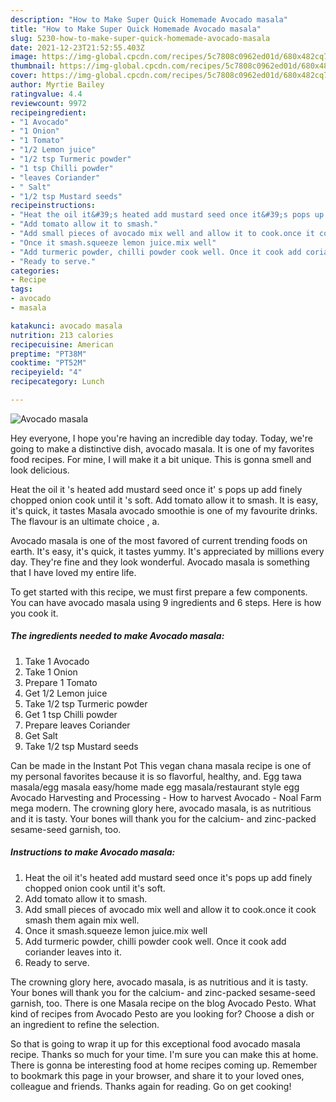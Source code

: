 ```yaml
---
description: "How to Make Super Quick Homemade Avocado masala"
title: "How to Make Super Quick Homemade Avocado masala"
slug: 5230-how-to-make-super-quick-homemade-avocado-masala
date: 2021-12-23T21:52:55.403Z
image: https://img-global.cpcdn.com/recipes/5c7808c0962ed01d/680x482cq70/avocado-masala-recipe-main-photo.jpg
thumbnail: https://img-global.cpcdn.com/recipes/5c7808c0962ed01d/680x482cq70/avocado-masala-recipe-main-photo.jpg
cover: https://img-global.cpcdn.com/recipes/5c7808c0962ed01d/680x482cq70/avocado-masala-recipe-main-photo.jpg
author: Myrtie Bailey
ratingvalue: 4.4
reviewcount: 9972
recipeingredient:
- "1 Avocado"
- "1 Onion"
- "1 Tomato"
- "1/2 Lemon juice"
- "1/2 tsp Turmeric powder"
- "1 tsp Chilli powder"
- "leaves Coriander"
- " Salt"
- "1/2 tsp Mustard seeds"
recipeinstructions:
- "Heat the oil it&#39;s heated add mustard seed once it&#39;s pops up add finely chopped onion cook until it&#39;s soft."
- "Add tomato allow it to smash."
- "Add small pieces of avocado mix well and allow it to cook.once it cook smash them again mix well."
- "Once it smash.squeeze lemon juice.mix well"
- "Add turmeric powder, chilli powder cook well. Once it cook add coriander leaves into it."
- "Ready to serve."
categories:
- Recipe
tags:
- avocado
- masala

katakunci: avocado masala 
nutrition: 213 calories
recipecuisine: American
preptime: "PT38M"
cooktime: "PT52M"
recipeyield: "4"
recipecategory: Lunch

---
```



![Avocado masala](https://img-global.cpcdn.com/recipes/5c7808c0962ed01d/680x482cq70/avocado-masala-recipe-main-photo.jpg)

Hey everyone, I hope you're having an incredible day today. Today, we're going to make a distinctive dish, avocado masala. It is one of my favorites food recipes. For mine, I will make it a bit unique. This is gonna smell and look delicious.

Heat the oil it &#39;s heated add mustard seed once it&#39; s pops up add finely chopped onion cook until it &#39;s soft. Add tomato allow it to smash. It is easy, it&#39;s quick, it tastes Masala avocado smoothie is one of my favourite drinks. The flavour is an ultimate choice , a.

Avocado masala is one of the most favored of current trending foods on earth. It's easy, it's quick, it tastes yummy. It's appreciated by millions every day. They're fine and they look wonderful. Avocado masala is something that I have loved my entire life.


To get started with this recipe, we must first prepare a few components. You can have avocado masala using 9 ingredients and 6 steps. Here is how you cook it.

<!--inarticleads1-->

##### The ingredients needed to make Avocado masala:

1. Take 1 Avocado
1. Take 1 Onion
1. Prepare 1 Tomato
1. Get 1/2 Lemon juice
1. Take 1/2 tsp Turmeric powder
1. Get 1 tsp Chilli powder
1. Prepare leaves Coriander
1. Get  Salt
1. Take 1/2 tsp Mustard seeds


Can be made in the Instant Pot This vegan chana masala recipe is one of my personal favorites because it is so flavorful, healthy, and. Egg tawa masala/egg masala easy/home made egg masala/restaurant style egg Avocado Harvesting and Processing - How to harvest Avocado - Noal Farm mega modern. The crowning glory here, avocado masala, is as nutritious and it is tasty. Your bones will thank you for the calcium- and zinc-packed sesame-seed garnish, too. 

<!--inarticleads2-->

##### Instructions to make Avocado masala:

1. Heat the oil it&#39;s heated add mustard seed once it&#39;s pops up add finely chopped onion cook until it&#39;s soft.
1. Add tomato allow it to smash.
1. Add small pieces of avocado mix well and allow it to cook.once it cook smash them again mix well.
1. Once it smash.squeeze lemon juice.mix well
1. Add turmeric powder, chilli powder cook well. Once it cook add coriander leaves into it.
1. Ready to serve.


The crowning glory here, avocado masala, is as nutritious and it is tasty. Your bones will thank you for the calcium- and zinc-packed sesame-seed garnish, too. There is one Masala recipe on the blog Avocado Pesto. What kind of recipes from Avocado Pesto are you looking for? Choose a dish or an ingredient to refine the selection. 

So that is going to wrap it up for this exceptional food avocado masala recipe. Thanks so much for your time. I'm sure you can make this at home. There is gonna be interesting food at home recipes coming up. Remember to bookmark this page in your browser, and share it to your loved ones, colleague and friends. Thanks again for reading. Go on get cooking!
